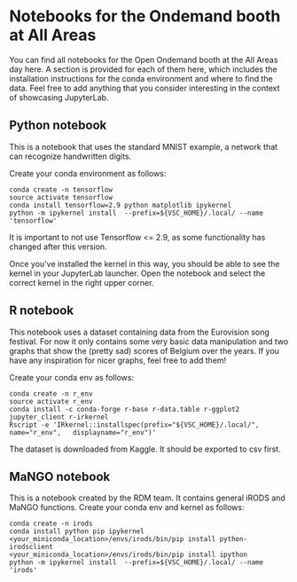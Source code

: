 # Notebooks for the Ondemand booth at All Areas

You can find all notebooks for the Open Ondemand booth at the All Areas day here. A section is provided for each of them here, which includes the installation 
instructions for the conda environment and where to find the data. Feel free to add anything that you consider interesting in the context of showcasing JupyterLab.

## Python notebook
This is a notebook that uses the standard MNIST example, a network that can recognize handwritten digits. 

Create your conda environment as follows:

```
conda create -n tensorflow
source activate tensorflow
conda install tensorflow=2.9 python matplotlib ipykernel
python -m ipykernel install  --prefix=${VSC_HOME}/.local/ --name 'tensorflow'
```
It is important to not use Tensorflow <= 2.9, as some functionality has changed after this version.

Once you've installed the kernel in this way, you should be able to see the kernel in your JupyterLab launcher. Open the notebook and select the correct kernel in
the right upper corner.

## R notebook

This notebook uses a dataset containing data from the Eurovision song festival. For now it only contains some very basic data manipulation and two graphs that show
the (pretty sad) scores of Belgium over the years. If you have any inspiration for nicer graphs, feel free to add them!

Create your conda env as follows:

```
conda create -n r_env
source activate r_env
conda install -c conda-forge r-base r-data.table r-ggplot2 jupyter_client r-irkernel
Rscript -e 'IRkernel::installspec(prefix="${VSC_HOME}/.local/", name="r_env", 	displayname="r_env")'
```
The dataset is downloaded from Kaggle. It should be exported to csv first.

## MaNGO notebook
This is a notebook created by the RDM team. It contains general iRODS and MaNGO functions. Create your conda env and kernel as follows:

```
conda create -n irods
conda install python pip ipykernel
<your_miniconda_location>/envs/irods/bin/pip install python-irodsclient
<your_miniconda_location>/envs/irods/bin/pip install ipython
python -m ipykernel install  --prefix=${VSC_HOME}/.local/ --name 'irods'
```



